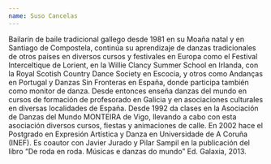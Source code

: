 ```yaml
---
name: Suso Cancelas
---
```


Bailarín de baile tradicional gallego desde 1981 en su Moaña natal y en Santiago de Compostela, continúa su aprendizaje de danzas tradicionales de otros países en diversos cursos y festivales en Europa como el Festival Interceltique de Lorient, en la Willie Clancy Summer School en Irlanda, con la Royal Scotish Country Dance Society en Escocia, y otros como Andanças en Portugal y Danzas Sin Fronteras en España, donde participa también como monitor de danza. Desde entonces enseña danzas del mundo en cursos de formación de profesorado en Galicia y en asociaciones culturales en diversas localidades de España. Desde 1992 da clases en la Asociación de Danzas del Mundo MONTEIRA de Vigo, llevando a cabo con esta asociación diversos cursos, fiestas y animaciones de calle. En 2002 hace el Postgrado en Expresión Artística y Danza en Universidade de A Coruña (INEF). Es coautor con Javier Jurado y Pilar Sampil en la publicación del libro “De roda en roda. Músicas e danzas do mundo” Ed. Galaxia, 2013.
